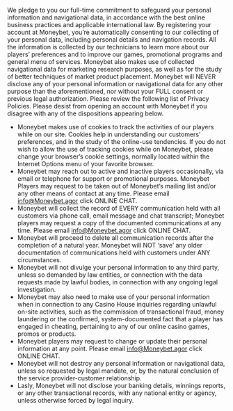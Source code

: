 We pledge to you our full-time commitment to safeguard your personal information and navigational data, in accordance with the best online business practices and applicable international law. By registering your account at Moneybet, you’re automatically consenting to our collecting of your personal data, including personal details and navigation records. All the information is collected by our technicians to learn more about our players’ preferences and to improve our games, promotional programs and general menu of services. Moneybet also makes use of collected navigational data for marketing research purposes, as well as for the study of better techniques of market product placement. Moneybet will NEVER disclose any of your personal information or navigational data for any other purpose than the aforementioned, nor without your FULL consent or previous legal authorization. Please review the following list of Privacy Policies. Please desist from opening an account with Moneybet if you disagree with any of the dispositions appearing below.

- Moneybet makes use of cookies to track the activities of our players while on our site. Cookies help in understanding our customers’ preferences, and in the study of the online-use tendencies. If you do not wish to allow the use of tracking cookies while on Moneybet, please change your browser’s cookie settings, normally located within the Internet Options menu of your favorite browser.
- Moneybet may reach out to active and inactive players occasionally, via email or telephone for support or promotional purposes. Moneybet Players may request to be taken out of Moneybet’s mailing list and/or any other means of contact at any time. Please email info@Moneybet.agor click ONLINE CHAT.
- Moneybet will collect the record of EVERY communication held with all customers via phone call, email message and chat transcript; Moneybet players may request a copy of the documented communications at any time. Please email info@Moneybet.agor click ONLINE CHAT.
- Moneybet will proceed to delete all communication records after the completion of a natural year. Moneybet will NOT ‘save’ any older documentation of communications held with customers under ANY circumstances.
- Moneybet will not divulge your personal information to any third party, unless so demanded by law entities, or connection with the data requests made by lawful bodies, in connection with any ongoing legal investigation.
- Moneybet may also need to make use of your personal information when in connection to any Casino House inquiries regarding unlawful on-site activities, such as the commission of transactional fraud, money laundering or the confirmed, system-documented fact that a player has engaged in cheating, pertaining to any of our online casino games, promos or products.
- Moneybet players may request to change or update their personal information at any point. Please email info@Moneybet.agor click ONLINE CHAT.
- Moneybet will not destroy any personal information or navigational data, unless so requested by legal mandate, or, by the natural conclusion of the service provider-customer relationship.
- Lasly, Moneybet will not disclose your banking details, winnings reports, or any other transactional records, with any national entity or agency, unless otherwise forced by legal inquiry.
